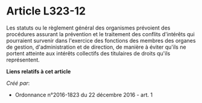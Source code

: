 # Article L323-12

Les statuts ou le règlement général des organismes prévoient des procédures assurant la prévention et le traitement des
conflits d'intérêts qui pourraient survenir dans l'exercice des fonctions des membres des organes de gestion,
d'administration et de direction, de manière à éviter qu'ils ne portent atteinte aux intérêts collectifs des titulaires de
droits qu'ils représentent.

**Liens relatifs à cet article**

_Créé par_:

  - Ordonnance n°2016-1823 du 22 décembre 2016 - art. 1
